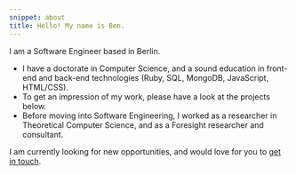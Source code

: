 ```yaml
---
snippet: about
title: Hello! My name is Ben.
---
```


I am a Software Engineer based in Berlin.

- I have a doctorate in Computer Science, and a sound education in front-end and back-end technologies (Ruby, SQL, MongoDB, JavaScript, HTML/CSS).
- To get an impression of my work, please have a look at the projects below.
- Before moving into Software Engineering, I worked as a researcher in Theoretical Computer Science, and as a Foresight researcher and consultant.

I am currently looking for new opportunities, and would love for you to [get in touch][1].

[1]:	mailto:ben@rodenhaeuser.de